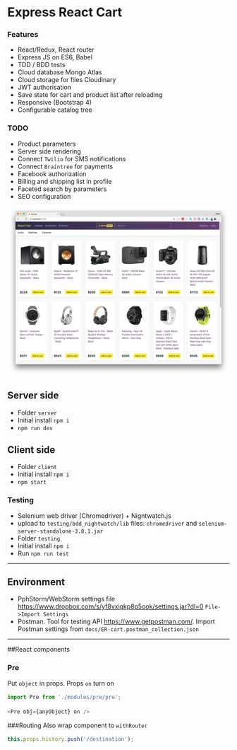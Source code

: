 # Express React Cart

### Features
* React/Redux, React router
* Express JS on ES6, Babel
* TDD / BDD tests
* Cloud database Mongo Atlas
* Cloud storage for files Cloudinary 
* JWT authorisation
* Save state for cart and product list after reloading
* Responsive (Bootstrap 4)
* Configurable catalog tree

### TODO
* Product parameters 
* Server side rendering
* Connect `Twilio` for SMS notifications
* Connect `Braintree` for payments 
* Facebook authorization
* Billing and shipping list in profile
* Faceted search by parameters 
* SEO configuration

![Express React Cart](docs/img/front-page.png?raw=true)

## Server side
* Folder `server`
* Initial install `npm i`
* `npm run dev`

## Client side
* Folder `client`
* Initial install `npm i`
* `npm start`

### Testing
* Selenium web driver (Chromedriver) + Nigntwatch.js
* upload to `testing/bdd_nightwatch/lib` files: `chromedriver` and `selenium-server-standalone-3.8.1.jar` 
* Folder `testing`
* Initial install `npm i`
* Run `npm run test`

---
## Environment
* PphStorm/WebStorm settings file https://www.dropbox.com/s/yf8vxiqkp8p5ook/settings.jar?dl=0 `File->Import Settings`
* Postman. Tool for testing API https://www.getpostman.com/. Import Postman settings from `docs/ER-cart.postman_collection.json`

---

##React components

### Pre

Put `object` in props. Props `on` turn on 
```javascript
import Pre from './modules/pre/pre';

<Pre obj={anyObject} on />
```

###Routing
Also wrap component to `withRouter`

```javascript
this.props.history.push('/destination');

```

